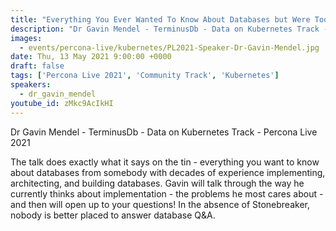 ```yaml
---
title: "Everything You Ever Wanted To Know About Databases but Were Too Afraid To Ask"
description: "Dr Gavin Mendel - TerminusDb - Data on Kubernetes Track - Percona Live 2021"
images:
  - events/percona-live/kubernetes/PL2021-Speaker-Dr-Gavin-Mendel.jpg
date: Thu, 13 May 2021 9:00:00 +0000
draft: false
tags: ['Percona Live 2021', 'Community Track', 'Kubernetes']
speakers:
  - dr_gavin_mendel
youtube_id: zMkc9AcIkHI
---
```


Dr Gavin Mendel - TerminusDb - Data on Kubernetes Track - Percona Live 2021

The talk does exactly what it says on the tin - everything you want to know about databases from somebody with decades of experience implementing, architecting, and building databases. Gavin will talk through the way he currently thinks about implementation - the problems he most cares about - and then will open up to your questions! In the absence of Stonebreaker, nobody is better placed to answer database Q&A.